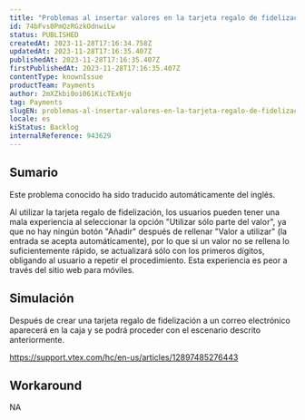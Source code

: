 ```yaml
---
title: "Problemas al insertar valores en la tarjeta regalo de fidelización en la caja"
id: 74bFvs0PmQzRGzkOdnwiLw
status: PUBLISHED
createdAt: 2023-11-28T17:16:34.758Z
updatedAt: 2023-11-28T17:16:35.407Z
publishedAt: 2023-11-28T17:16:35.407Z
firstPublishedAt: 2023-11-28T17:16:35.407Z
contentType: knownIssue
productTeam: Payments
author: 2mXZkbi0oi061KicTExNjo
tag: Payments
slugEN: problemas-al-insertar-valores-en-la-tarjeta-regalo-de-fidelizacion-en-la-caja
locale: es
kiStatus: Backlog
internalReference: 943629
---
```


## Sumario

<div class="alert alert-info">
  <p>Este problema conocido ha sido traducido automáticamente del inglés.</p>
</div>


Al utilizar la tarjeta regalo de fidelización, los usuarios pueden tener una mala experiencia al seleccionar la opción "Utilizar sólo parte del valor", ya que no hay ningún botón "Añadir" después de rellenar "Valor a utilizar" (la entrada se acepta automáticamente), por lo que si un valor no se rellena lo suficientemente rápido, se actualizará sólo con los primeros dígitos, obligando al usuario a repetir el procedimiento. Esta experiencia es peor a través del sitio web para móviles.



## Simulación


Después de crear una tarjeta regalo de fidelización a un correo electrónico aparecerá en la caja y se podrá proceder con el escenario descrito anteriormente.

https://support.vtex.com/hc/en-us/articles/12897485276443



## Workaround


NA




